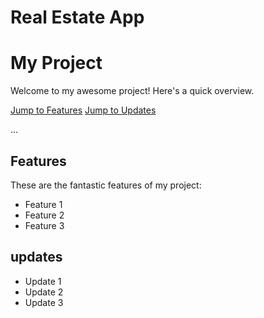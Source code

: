 # Real Estate App

# My Project

Welcome to my awesome project! Here's a quick overview.

[Jump to Features](#features)
[Jump to Updates](#updates)

...

## Features

These are the fantastic features of my project:

- Feature 1
- Feature 2
- Feature 3

## updates

- Update 1
- Update 2
- Update 3
